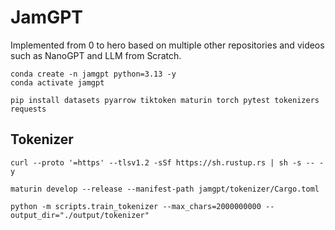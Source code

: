 # JamGPT

Implemented from 0 to hero based on multiple other repositories and videos such as NanoGPT and LLM from Scratch.

```
conda create -n jamgpt python=3.13 -y
conda activate jamgpt

pip install datasets pyarrow tiktoken maturin torch pytest tokenizers requests
```

## Tokenizer

```
curl --proto '=https' --tlsv1.2 -sSf https://sh.rustup.rs | sh -s -- -y

maturin develop --release --manifest-path jamgpt/tokenizer/Cargo.toml

python -m scripts.train_tokenizer --max_chars=2000000000 --output_dir="./output/tokenizer"
```
